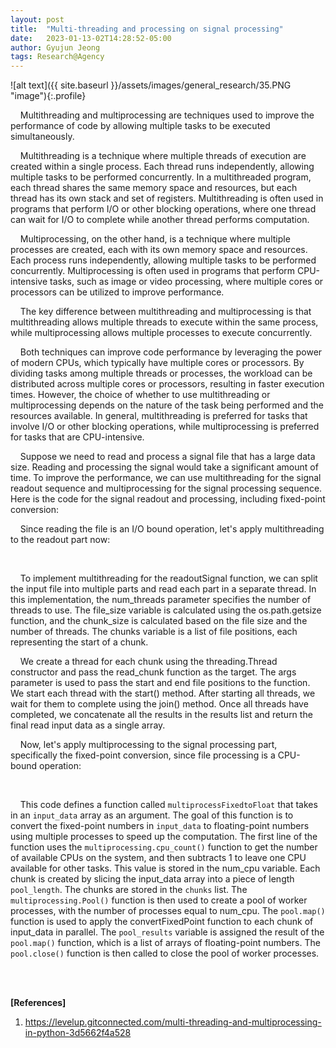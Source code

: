 ```yaml
---
layout: post
title:  "Multi-threading and processing on signal processing"
date:   2023-01-13-02T14:28:52-05:00
author: Gyujun Jeong
tags: Research@Agency
---
```

![alt text]({{ site.baseurl }}/assets/images/general_research/35.PNG "image"){:.profile}<br>


&nbsp;&nbsp;&nbsp;&nbsp;Multithreading and multiprocessing are techniques used to improve the performance of code by allowing multiple tasks to be executed simultaneously.<br>

&nbsp;&nbsp;&nbsp;&nbsp;Multithreading is a technique where multiple threads of execution are created within a single process. Each thread runs independently, allowing multiple tasks to be performed concurrently. In a multithreaded program, each thread shares the same memory space and resources, but each thread has its own stack and set of registers. Multithreading is often used in programs that perform I/O or other blocking operations, where one thread can wait for I/O to complete while another thread performs computation.<br>

&nbsp;&nbsp;&nbsp;&nbsp;Multiprocessing, on the other hand, is a technique where multiple processes are created, each with its own memory space and resources. Each process runs independently, allowing multiple tasks to be performed concurrently. Multiprocessing is often used in programs that perform CPU-intensive tasks, such as image or video processing, where multiple cores or processors can be utilized to improve performance.<br>

&nbsp;&nbsp;&nbsp;&nbsp;The key difference between multithreading and multiprocessing is that multithreading allows multiple threads to execute within the same process, while multiprocessing allows multiple processes to execute concurrently.<br>

&nbsp;&nbsp;&nbsp;&nbsp;Both techniques can improve code performance by leveraging the power of modern CPUs, which typically have multiple cores or processors. By dividing tasks among multiple threads or processes, the workload can be distributed across multiple cores or processors, resulting in faster execution times. However, the choice of whether to use multithreading or multiprocessing depends on the nature of the task being performed and the resources available. In general, multithreading is preferred for tasks that involve I/O or other blocking operations, while multiprocessing is preferred for tasks that are CPU-intensive.<br>

&nbsp;&nbsp;&nbsp;&nbsp;Suppose we need to read and process a signal file that has a large data size. Reading and processing the signal would take a significant amount of time. To improve the performance, we can use multithreading for the signal readout sequence and multiprocessing for the signal processing sequence. Here is the code for the signal readout and processing, including fixed-point conversion:<br>
<script src="https://gist.github.com/gyulab/c5c47615111e88463c299d5658c6a8c2.js"></script>

&nbsp;&nbsp;&nbsp;&nbsp;Since reading the file is an I/O bound operation, let's apply multithreading to the readout part now:<br>
<script src="https://gist.github.com/gyulab/5e15514c95a655bc9c5acf5869af99a6.js"></script><br>
&nbsp;&nbsp;&nbsp;&nbsp;To implement multithreading for the readoutSignal function, we can split the input file into multiple parts and read each part in a separate thread. In this implementation, the num_threads parameter specifies the number of threads to use. The file_size variable is calculated using the os.path.getsize function, and the chunk_size is calculated based on the file size and the number of threads. The chunks variable is a list of file positions, each representing the start of a chunk.

&nbsp;&nbsp;&nbsp;&nbsp;We create a thread for each chunk using the threading.Thread constructor and pass the read_chunk function as the target. The args parameter is used to pass the start and end file positions to the function. We start each thread with the start() method. After starting all threads, we wait for them to complete using the join() method. Once all threads have completed, we concatenate all the results in the results list and return the final read input data as a single array.<br>

&nbsp;&nbsp;&nbsp;&nbsp;Now, let's apply multiprocessing to the signal processing part, specifically the fixed-point conversion, since file processing is a CPU-bound operation:<br>
<script src="https://gist.github.com/gyulab/d6922040bb027142a2c5825572d3b8b7.js"></script><br>
&nbsp;&nbsp;&nbsp;&nbsp;This code defines a function called <code>multiprocessFixedtoFloat</code> that takes in an <code>input_data</code> array as an argument. The goal of this function is to convert the fixed-point numbers in <code>input_data</code> to floating-point numbers using multiple processes to speed up the computation. The first line of the function uses the <code>multiprocessing.cpu_count()</code> function to get the number of available CPUs on the system, and then subtracts 1 to leave one CPU available for other tasks. This value is stored in the num_cpu variable. Each chunk is created by slicing the input_data array into a piece of length <code>pool_length</code>. The chunks are stored in the <code>chunks</code> list. The <code>multiprocessing.Pool()</code> function is then used to create a pool of worker processes, with the number of processes equal to num_cpu. The <code>pool.map()</code> function is used to apply the convertFixedPoint function to each chunk of input_data in parallel. The <code>pool_results</code> variable is assigned the result of the <code>pool.map()</code> function, which is a list of arrays of floating-point numbers. The <code>pool.close()</code> function is then called to close the pool of worker processes.

<br><br>

<b>[References]</b>
1. https://levelup.gitconnected.com/multi-threading-and-multiprocessing-in-python-3d5662f4a528
